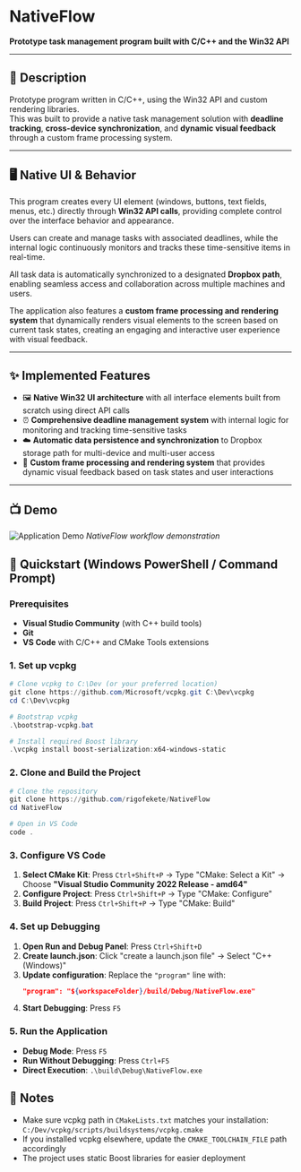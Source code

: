 # NativeFlow

**Prototype task management program built with C/C++ and the Win32 API**

---

## 📌 Description

Prototype program written in C/C++, using the Win32 API and custom rendering libraries.  
This was built to provide a native task management solution with **deadline tracking**, **cross-device synchronization**, and **dynamic visual feedback** through a custom frame processing system.

---

## 🖥️ Native UI & Behavior

This program creates every UI element (windows, buttons, text fields, menus, etc.) directly through **Win32 API calls**, providing complete control over the interface behavior and appearance.  

Users can create and manage tasks with associated deadlines, while the internal logic continuously monitors and tracks these time-sensitive items in real-time.  

All task data is automatically synchronized to a designated **Dropbox path**, enabling seamless access and collaboration across multiple machines and users.  

The application also features a **custom frame processing and rendering system** that dynamically renders visual elements to the screen based on current task states, creating an engaging and interactive user experience with visual feedback.

---

## ✨ Implemented Features

- 🖼️ **Native Win32 UI architecture** with all interface elements built from scratch using direct API calls  
- ⏰ **Comprehensive deadline management system** with internal logic for monitoring and tracking time-sensitive tasks  
- ☁️ **Automatic data persistence and synchronization** to Dropbox storage path for multi-device and multi-user access  
- 🎨 **Custom frame processing and rendering system** that provides dynamic visual feedback based on task states and user interactions  

---


## 📺 Demo
![Application Demo](https://github.com/user-attachments/assets/81c8df7f-c4fd-4003-a497-ac24348d6cb1)
*NativeFlow workflow demonstration*


## 🚀 Quickstart (Windows PowerShell / Command Prompt)

### Prerequisites
- **Visual Studio Community** (with C++ build tools)
- **Git**
- **VS Code** with C/C++ and CMake Tools extensions

### 1. Set up vcpkg
```powershell
# Clone vcpkg to C:\Dev (or your preferred location)
git clone https://github.com/Microsoft/vcpkg.git C:\Dev\vcpkg
cd C:\Dev\vcpkg

# Bootstrap vcpkg
.\bootstrap-vcpkg.bat

# Install required Boost library
.\vcpkg install boost-serialization:x64-windows-static
```

### 2. Clone and Build the Project
```powershell
# Clone the repository
git clone https://github.com/rigofekete/NativeFlow
cd NativeFlow

# Open in VS Code
code .
```

### 3. Configure VS Code
1. **Select CMake Kit**: Press `Ctrl+Shift+P` → Type "CMake: Select a Kit" → Choose **"Visual Studio Community 2022 Release - amd64"**
2. **Configure Project**: Press `Ctrl+Shift+P` → Type "CMake: Configure"
3. **Build Project**: Press `Ctrl+Shift+P` → Type "CMake: Build"

### 4. Set up Debugging
1. **Open Run and Debug Panel**: Press `Ctrl+Shift+D`
2. **Create launch.json**: Click "create a launch.json file" → Select "C++ (Windows)"
3. **Update configuration**: Replace the `"program"` line with:
   ```json
   "program": "${workspaceFolder}/build/Debug/NativeFlow.exe"
   ```
4. **Start Debugging**: Press `F5`

### 5. Run the Application
- **Debug Mode**: Press `F5`
- **Run Without Debugging**: Press `Ctrl+F5`
- **Direct Execution**: `.\build\Debug\NativeFlow.exe`

## 📝 Notes
- Make sure vcpkg path in `CMakeLists.txt` matches your installation: `C:/Dev/vcpkg/scripts/buildsystems/vcpkg.cmake`
- If you installed vcpkg elsewhere, update the `CMAKE_TOOLCHAIN_FILE` path accordingly
- The project uses static Boost libraries for easier deployment

